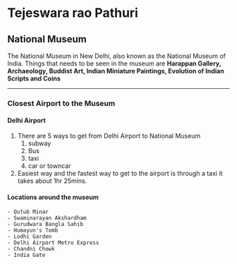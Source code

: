 # Tejeswara rao Pathuri
## National Museum

The National Museum in New Delhi, also known as the National Museum of India. Things that needs to be seen in the museum are **Harappan Gallery, Archaeology, Buddist Art, Indian Miniature Paintings, Evolution of Indian Scripts and Coins**

***
### Closest Airport to the Museum
#### Delhi Airport
1. There are 5 ways to get from Delhi Airport to National Museum
    1. subway
    2. Bus
    3. taxi 
    4. car or towncar
2. Easiest way and the fastest way to get to the airport is through a taxi it takes about 1hr 25mins. 

#### Locations around the museum
    - Qutub Minar
    - Swaminarayan Akshardham
    - Gurudwara Bangla Sahib
    - Humayun's Tomb
    - Lodhi Garden
    - Delhi Airport Metro Express
    - Chandni Chowk
    - India Gate





